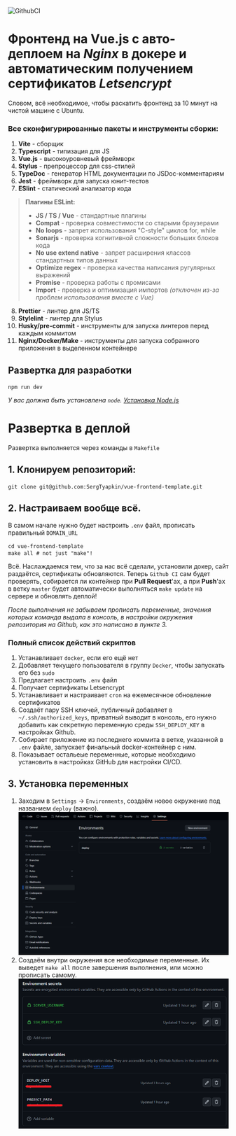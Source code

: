 ![GithubCI](https://github.com/ARK-KIAS/ARK-Frontend/actions/workflows/deploy.yml/badge.svg)

# Фронтенд на Vue.js с авто-деплоем на _Nginx_ в докере и автоматическим получением сертификатов _Letsencrypt_

Словом, всё необходимое, чтобы раскатить фронтенд за 10 минут на чистой машине с Ubuntu.

### Все сконфигурированные пакеты и инструменты сборки:

1. **Vite** - сборщик
2. **Typescript** - типизация для JS
3. **Vue.js** - высокоуровневый фреймворк
4. **Stylus** - препроцессор для css-стилей
5. **TypeDoc** - генератор HTML документации по JSDoc-комментариям
6. **Jest** - фреймворк для запуска юнит-тестов
7. **ESlint** - статический анализатор кода

> **Плагины ESLint:**
>
> - **JS / TS / Vue** - стандартные плагины
> - **Compat** - проверка совместимости со старыми браузерами
> - **No loops** - запрет использования "C-style" циклов for, while
> - **Sonarjs** - проверка когнитивной сложности больших блоков кода
> - **No use extend native** - запрет расширения классов стандартных типов данных
> - **Optimize regex** - проверка качества написания ругулярных выражений
> - **Promise** - проверка работы с промисами
> - **Import** - проверка и оптимизация импортов _(отключен из-за проблем использования вместе с Vue)_

8. **Prettier** - линтер для JS/TS
9. **Stylelint** - линтер для Stylus
10. **Husky/pre-commit** - инструменты для запуска линтеров перед каждым коммитом
11. **Nginx/Docker/Make** - инструменты для запуска собранного приложения в выделенном контейнере

## Развертка для разработки

```SHELL
npm run dev
```

_У вас должна быть установлена `node`. [Установка Node.js](;https://nodejs.org/en/download)_

# Развертка в деплой

Развертка выполняется через команды в `Makefile`

## 1. Клонируем репозиторий:

```SHELL
git clone git@github.com:SergTyapkin/vue-frontend-template.git
```

## 2. Настраиваем вообще всё.

В самом начале нужно будет настроить `.env` файл, прописать правильный `DOMAIN_URL`

```SHELL
cd vue-frontend-template
make all # not just "make"!
```

Всё. Наслаждаемся тем, что за нас всё сделали, установили докер, сайт раздаётся, сертификаты обновляются.
Теперь `Github CI` сам будет проверять, собирается ли контейнер при **Pull Request**'ах, а при **Push**'ах в ветку `master` будет автоматически выполняться `make update` на сервере и обновлять деплой!

_После выполнения не забываем прописать переменные, значения которых команда выдала в консоль, в настройки окружения репозитория на Github, как это написано в пункте 3._

### Полный список действий скриптов

1. Устанавливает `docker`, если его ещё нет
2. Добавляет текущего пользователя в группу `Docker`, чтобы запускать его без `sudo`
3. Предлагает настроить `.env` файл
4. Получает сертификаты Letsencrypt
5. Устанавливает и настраивает `cron` на ежемесячное обновление сертификатов
6. Создаёт пару SSH ключей, публичный добавляет в `~/.ssh/authorized_keys`, приватный выводит в консоль, его нужно добавить как секретную переменную среды `SSH_DEPLOY_KEY` в настройках Github.
7. Собирает приложение из последнего коммита в ветке, указанной в `.env` файле, запускает финальный docker-контейнер с ним.
8. Показывает остальеые переменные, которые необходимо установить в настройках GitHub для настройки CI/CD.

## 3. Установка переменных

1. Заходим в `Settings` -> `Environments`, создаём новое окружение под названием `deploy` (важно).
   ![](/README_res/1.png)
2. Создаём внутри окружения все необходимые переменные. Их выведет `make all` после завершения выполнения, или можно прописать самому.
   ![](/README_res/2.png)
